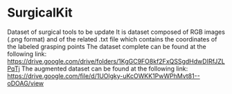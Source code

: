 # SurgicalKit
Dataset of surgical tools to be update
It is dataset composed of RGB images (.png format) and of the related .txt file which contains the coordinates of the labeled grasping points
The dataset complete can be found at the following link: https://drive.google.com/drive/folders/1KgGC9FO8kf2FxQSSgdHdwDIRfJZLPqTj
The augmented dataset can be found at the following link: https://drive.google.com/file/d/1UOlgky-uKcOWKK1PwWPhMvt81--oDOAG/view


